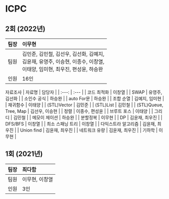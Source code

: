 # ICPC

## 2회 (2022년)
| 팀장 | 이무현 |
| :---: | :--- |
| 팀원 | 김민준, 김민철, 김선우, 김선화, 김예지,</br> 김윤재, 유영주, 이승현, 이종수, 이창열,</br> 이태양, 임미현, 최우진, 편성윤, 하승완|
| 인원 | 16인 |

자료조사
| 자료명 | 담당자 |
| :---: | :--- |
| 코드 최적화 | 이창열 |
| SWAP | 유영주, 김선화 |
| 소인수 공식 | 하승완 |
| auto For문 | 하승완 |
| 조합 순열 | 김예지, 임미현 |
| 재귀함수 | 이태양 |
| (STL)Vector | 김민준 |
| (STL)List | 김민철 |
| (STL)Queue, Tree, Map | 김선우, 이승현 |
| 정렬 | 이종수, 편성윤 |
| 브루트 포스 | 이태양 |
| 그리디 | 김민철 |
| 메모이 제이션 | 하승완 |
| 분할정복 | 이무현 |
| DP | 김윤재, 최우진 |
| DFS/BFS | 이창열 |
| 최소 스패닝 트리 | 이창열 |
| 다익스트라 알고리즘 | 김윤재, 최우진 |
| Union find | 김윤재, 최우진 |
| 네트워크 유량 | 김윤재, 최우진 |
| 기하학 | 이무현 |

## 1회 (2021년)
| 팀장 | 최다함 |
| :---: | :--- |
| 팀원 | 이무현, 이창열 |
| 인원 | 3인 |
